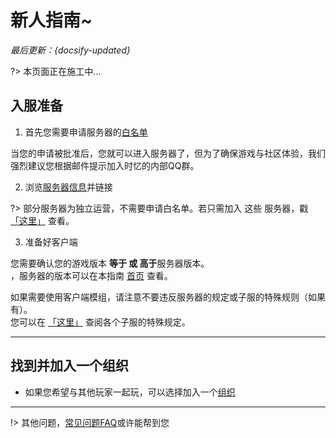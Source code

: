 # 新人指南~  

*最后更新：{docsify-updated}*

?> 本页面正在施工中...

## 入服准备

1. 首先您需要申请服务器的[白名单](/zh-CN/join/whitelist.md)  

当您的申请被批准后，您就可以进入服务器了，但为了确保游戏与社区体验，我们强烈建议您根据邮件提示加入时忆的内部QQ群。

2. 浏览[服务器信息](/zh-CN/guide/serverInfo.md)并链接  

?> 部分服务器为独立运营，不需要申请白名单。若只需加入 这些 服务器，戳 [「这里」](/zh-CN/guide/serverInfo) 查看。

3. 准备好客户端

您需要确认您的游戏版本 <span class="nw-explain" title="例如，服务器为 1.16.5 版本，你可以使用1.16.5 或 1.17+的版本加入时忆">**等于 或 高于**服务器版本</span>。<br /> ，服务器的版本可以在本指南 [首页](/) 查看。

如果需要使用客户端模组，请注意不要违反服务器的规定或子服的特殊规则（如果有）。  
您可以在 [「这里」](/zh-CN/guide/serverInfo) 查阅各个子服的特殊规定。

------

## 找到并加入一个组织
  - 如果您希望与其他玩家一起玩，可以选择加入一个[组织](/zh-CN/culture/group.md)

---

!> 其他问题，[常见问题FAQ](/zh-CN/guide/faq.md)或许能帮到您
